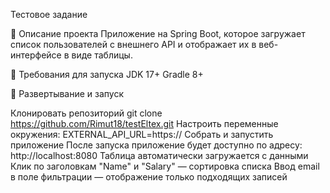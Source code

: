 Тестовое задание

📌 Описание проекта
Приложение на Spring Boot, которое загружает список пользователей с внешнего API и отображает их в веб-интерфейсе в виде таблицы.

📂 Требования для запуска
JDK 17+
Gradle 8+

🚀 Развертывание и запуск

Клонировать репозиторий git clone https://github.com/Rimut18/testEltex.git
Настроить переменные окружения: EXTERNAL_API_URL=https://
Собрать и запустить приложение
После запуска приложение будет доступно по адресу: http://localhost:8080
Таблица автоматически загружается с данными
Клик по заголовкам "Name" и "Salary" — сортировка списка
Ввод email в поле фильтрации — отображение только подходящих записей
